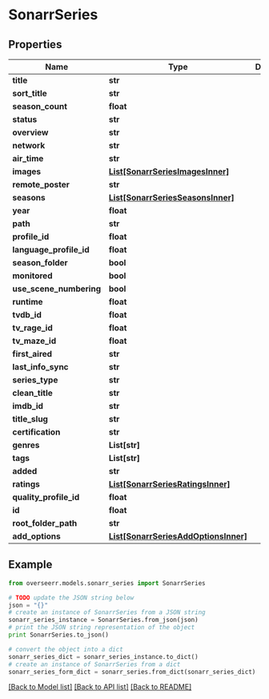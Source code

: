 # SonarrSeries


## Properties
Name | Type | Description | Notes
------------ | ------------- | ------------- | -------------
**title** | **str** |  | [optional] 
**sort_title** | **str** |  | [optional] 
**season_count** | **float** |  | [optional] 
**status** | **str** |  | [optional] 
**overview** | **str** |  | [optional] 
**network** | **str** |  | [optional] 
**air_time** | **str** |  | [optional] 
**images** | [**List[SonarrSeriesImagesInner]**](SonarrSeriesImagesInner.md) |  | [optional] 
**remote_poster** | **str** |  | [optional] 
**seasons** | [**List[SonarrSeriesSeasonsInner]**](SonarrSeriesSeasonsInner.md) |  | [optional] 
**year** | **float** |  | [optional] 
**path** | **str** |  | [optional] 
**profile_id** | **float** |  | [optional] 
**language_profile_id** | **float** |  | [optional] 
**season_folder** | **bool** |  | [optional] 
**monitored** | **bool** |  | [optional] 
**use_scene_numbering** | **bool** |  | [optional] 
**runtime** | **float** |  | [optional] 
**tvdb_id** | **float** |  | [optional] 
**tv_rage_id** | **float** |  | [optional] 
**tv_maze_id** | **float** |  | [optional] 
**first_aired** | **str** |  | [optional] 
**last_info_sync** | **str** |  | [optional] 
**series_type** | **str** |  | [optional] 
**clean_title** | **str** |  | [optional] 
**imdb_id** | **str** |  | [optional] 
**title_slug** | **str** |  | [optional] 
**certification** | **str** |  | [optional] 
**genres** | **List[str]** |  | [optional] 
**tags** | **List[str]** |  | [optional] 
**added** | **str** |  | [optional] 
**ratings** | [**List[SonarrSeriesRatingsInner]**](SonarrSeriesRatingsInner.md) |  | [optional] 
**quality_profile_id** | **float** |  | [optional] 
**id** | **float** |  | [optional] 
**root_folder_path** | **str** |  | [optional] 
**add_options** | [**List[SonarrSeriesAddOptionsInner]**](SonarrSeriesAddOptionsInner.md) |  | [optional] 

## Example

```python
from overseerr.models.sonarr_series import SonarrSeries

# TODO update the JSON string below
json = "{}"
# create an instance of SonarrSeries from a JSON string
sonarr_series_instance = SonarrSeries.from_json(json)
# print the JSON string representation of the object
print SonarrSeries.to_json()

# convert the object into a dict
sonarr_series_dict = sonarr_series_instance.to_dict()
# create an instance of SonarrSeries from a dict
sonarr_series_form_dict = sonarr_series.from_dict(sonarr_series_dict)
```
[[Back to Model list]](../README.md#documentation-for-models) [[Back to API list]](../README.md#documentation-for-api-endpoints) [[Back to README]](../README.md)


